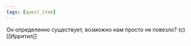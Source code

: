 ```yaml
---
tags: [quest_item]
---
```


Он определенно существует, возможно нам просто не повезло? (с) [[Ирритил]]
